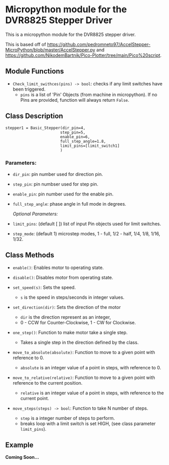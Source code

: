 # Micropython module for the DVR8825 Stepper Driver

This is a micropython module for the DVR8825 stepper driver.

This is based off of https://github.com/pedromneto97/AccelStepper-MicroPython/blob/master/AccelStepper.py and https://github.com/NikodemBartnik/Pico-Plotter/tree/main/Pico%20script.
## Module Functions

- `Check_limit_swithces(pins) -> bool`: checks if any limit switches have been triggered.
  - `pins` is a list of 'Pin' Objects (from machine in micropython). If no Pins are provided, function will always return `False`.

## Class Description

```
stepper1 = Basic_Stepper(dir_pin=4,
                        step_pin=5,
                        enable_pin=6,
                        full_step_angle=1.8,
                        limit_pins=[limit_switch1]
                        )
```

### Parameters:

- `dir_pin`: pin number used for direction pin.
- `step_pin`: pin numbser used for step pin.
- `enable_pin`: pin number used for the enable pin.
- `full_step_angle`: phase angle in full mode in degrees.
  
  
  *Optional Parameters:*
- `limit_pins`: (default [ ]) list of input Pin objects used for limit switches.
- `step_mode`: (default 1) microstep modes, 1 - full, 1/2 - half, 1/4, 1/8, 1/16, 1/32.


## Class Methods
- `enable()`: Enables motor to operating state.
  
- `disable()`: Disables motor from operating state.
  
- `set_speed(s)`: Sets the speed.
  - `s` is the speed in steps/seconds in integer values.
  
- `set_direction(dir)`: Sets the direction of the motor
  - `dir` is the direction represent as an integer,
  - 0 - CCW for Counter-Clockwise, 1 - CW for Clockwise.
  
- `one_step()`: Function to make motor take a single step.
  - Takes a single step in the direction defined by the class.
  
- `move_to_absolute(absolute)`: Function to move to a given point with reference to 0.
  - `absolute` is an integer value of a point in steps, with reference to 0.
  
- `move_to_relative(relative)`: Function to move to a given point with reference to the current position.
  - `relative` is an integer value of a point in steps, with reference to the current point.

- `move_steps(steps) -> bool`: Function to take N number of steps.
  - `step` is a integer number of steps to perform.
  - breaks loop with a limit switch is set HIGH, (see class parameter `limit_pins`).


## Example 

**Coming Soon...**